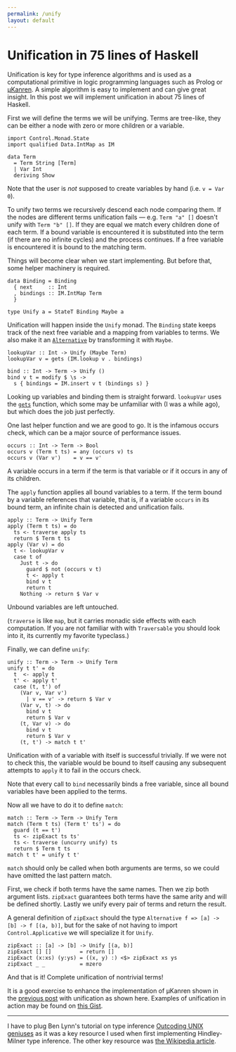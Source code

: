 ```yaml
---
permalink: /unify
layout: default
---
```


# Unification in 75 lines of Haskell

Unification is key for type inference algorithms and is used as a computational primitive in logic programming languages such as Prolog or [μKanren][1]. A simple algorithm is easy to implement and can give great insight. In this post we will implement unification in about 75 lines of Haskell.

First we will define the terms we will be unifying. Terms are tree-like, they can be either a node with zero or more children or a variable.

    import Control.Monad.State
    import qualified Data.IntMap as IM

    data Term
      = Term String [Term]
      | Var Int
      deriving Show

Note that the user is _not_ supposed to create variables by hand (i.e. `v = Var 0`).

To unify two terms we recursively descend each node comparing them. If the nodes are different terms unification fails &mdash; e.g. `Term "a" []` doesn't unify with `Term "b" []`. If they are equal we match every children done of each term. If a bound variable is encountered it is substituted into the term (if there are no infinite cycles) and the process continues. If a free variable is encountered it is bound to the matching term.

Things will become clear when we start implementing. But before that, some helper machinery is required.

    data Binding = Binding
      { next     :: Int
      , bindings :: IM.IntMap Term
      }

    type Unify a = StateT Binding Maybe a

Unification will happen inside the `Unify` monad. The `Binding` state keeps track of the next free variable and a mapping from variables to terms. We also make it an [`Alternative`][2] by transforming it with `Maybe`.

    lookupVar :: Int -> Unify (Maybe Term)
    lookupVar v = gets (IM.lookup v . bindings)

    bind :: Int -> Term -> Unify ()
    bind v t = modify $ \s ->
      s { bindings = IM.insert v t (bindings s) }

Looking up variables and binding them is straight forward. `lookupVar` uses the [`gets`][3] function, which some may be unfamiliar with (I was a while ago), but which does the job just perfectly.

One last helper function and we are good to go. It is the infamous occurs check, which can be a major source of performance issues.

    occurs :: Int -> Term -> Bool
    occurs v (Term t ts) = any (occurs v) ts
    occurs v (Var v')    = v == v'

A variable occurs in a term if the term is that variable or if it occurs in any of its children.

The `apply` function applies all bound variables to a term. If the term bound by a variable references that variable, that is, if a variable `occurs` in its bound term, an infinite chain is detected and unification fails.

    apply :: Term -> Unify Term
    apply (Term t ts) = do
      ts <- traverse apply ts
      return $ Term t ts
    apply (Var v) = do
      t <- lookupVar v
      case t of
        Just t -> do
          guard $ not (occurs v t)
          t <- apply t
          bind v t
          return t
        Nothing -> return $ Var v

Unbound variables are left untouched.

(`traverse` is like `map`, but it carries monadic side effects with each computation. If you are not familiar with with `Traversable` you should look into it, its currently my favorite typeclass.)

Finally, we can define `unify`:

    unify :: Term -> Term -> Unify Term
    unify t t' = do
      t  <- apply t
      t' <- apply t'
      case (t, t') of
        (Var v, Var v')
          | v == v' -> return $ Var v
        (Var v, t) -> do
          bind v t
          return $ Var v
        (t, Var v) -> do
          bind v t
          return $ Var v
        (t, t') -> match t t'

Unification with of a variable with itself is successful trivially. If we were not to check this, the variable would be bound to itself causing any subsequent attempts to `apply` it to fail in the occurs check.

Note that every call to `bind` necessarily binds a free variable, since all bound variables have been applied to the terms.

Now all we have to do it to define `match`:

    match :: Term -> Term -> Unify Term
    match (Term t ts) (Term t' ts') = do
      guard (t == t')
      ts <- zipExact ts ts'
      ts <- traverse (uncurry unify) ts
      return $ Term t ts
    match t t' = unify t t'

`match` should only be called when both arguments are terms, so we could have omitted the last pattern match.

First, we check if both terms have the same names. Then we zip both argument lists. `zipExact` guarantees both terms have the same arity and will be defined shortly. Lastly we unify every pair of terms and return the result.

A general definition of `zipExact` should the type `Alternative f => [a] -> [b] -> f [(a, b)]`, but for the sake of not having to import `Control.Applicative` we will specialize it for `Unify`.

    zipExact :: [a] -> [b] -> Unify [(a, b)]
    zipExact [] []         = return []
    zipExact (x:xs) (y:ys) = ((x, y) :) <$> zipExact xs ys
    zipExact _ _           = mzero

And that is it! Complete unification of nontrivial terms!

It is a good exercise to enhance the implementation of μKanren shown in the [previous post][1] with unification as shown here. Examples of unification in action may be found on [this Gist][4].

---

I have to plug Ben Lynn's tutorial on type inference [Outcoding UNIX geniuses][5] as it was a key resource I used when first implementing Hindley-Milner type inference. The other key resource was [the Wikipedia article][6].

[1]: /logic
[2]: https://hackage.haskell.org/package/base/docs/Control-Applicative.html#t:Alternative
[3]: https://hackage.haskell.org/package/mtl/docs/Control-Monad-State-Lazy.html#v:gets
[4]: https://gist.github.com/pedrominicz/c0b522b33e1e5be16785754d2060050c
[5]: https://crypto.stanford.edu/~blynn/lambda/hm.html
[6]: https://en.wikipedia.org/wiki/Hindley%E2%80%93Milner_type_system

